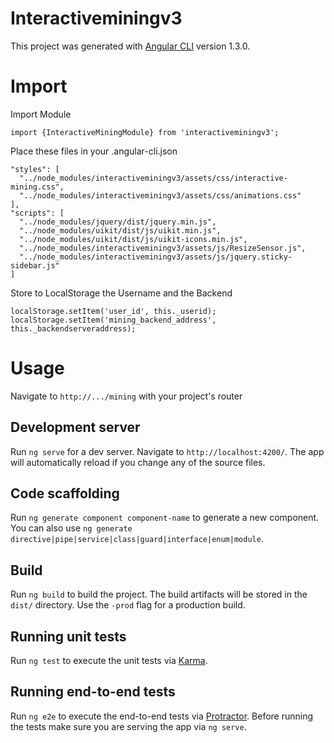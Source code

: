 # Interactiveminingv3

This project was generated with [Angular CLI](https://github.com/angular/angular-cli) version 1.3.0.

# Import

Import Module

    import {InteractiveMiningModule} from 'interactiveminingv3';

Place these files in your .angular-cli.json

    "styles": [
      "../node_modules/interactiveminingv3/assets/css/interactive-mining.css",
      "../node_modules/interactiveminingv3/assets/css/animations.css"
    ],
    "scripts": [
      "../node_modules/jquery/dist/jquery.min.js",
      "../node_modules/uikit/dist/js/uikit.min.js",
      "../node_modules/uikit/dist/js/uikit-icons.min.js",
      "../node_modules/interactiveminingv3/assets/js/ResizeSensor.js",
      "../node_modules/interactiveminingv3/assets/js/jquery.sticky-sidebar.js"
    ]

Store to LocalStorage the Username and the Backend

    localStorage.setItem('user_id', this._userid);
    localStorage.setItem('mining_backend_address', this._backendserveraddress);

# Usage

Navigate to `http://.../mining` with your project's router

## Development server

Run `ng serve` for a dev server. Navigate to `http://localhost:4200/`. The app will automatically reload if you change any of the source files.

## Code scaffolding

Run `ng generate component component-name` to generate a new component. You can also use `ng generate directive|pipe|service|class|guard|interface|enum|module`.

## Build

Run `ng build` to build the project. The build artifacts will be stored in the `dist/` directory. Use the `-prod` flag for a production build.

## Running unit tests

Run `ng test` to execute the unit tests via [Karma](https://karma-runner.github.io).

## Running end-to-end tests

Run `ng e2e` to execute the end-to-end tests via [Protractor](http://www.protractortest.org/).
Before running the tests make sure you are serving the app via `ng serve`.
